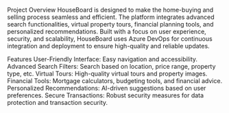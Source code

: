 Project Overview
HouseBoard is designed to make the home-buying and selling process seamless and efficient. The platform integrates advanced search functionalities, virtual property tours, financial planning tools, and personalized recommendations. Built with a focus on user experience, security, and scalability, HouseBoard uses Azure DevOps for continuous integration and deployment to ensure high-quality and reliable updates.

Features
User-Friendly Interface: Easy navigation and accessibility.
Advanced Search Filters: Search based on location, price range, property type, etc.
Virtual Tours: High-quality virtual tours and property images.
Financial Tools: Mortgage calculators, budgeting tools, and financial advice.
Personalized Recommendations: AI-driven suggestions based on user preferences.
Secure Transactions: Robust security measures for data protection and transaction security.
